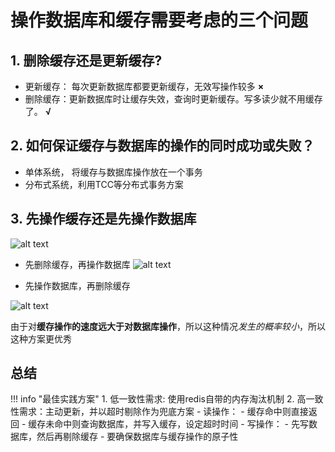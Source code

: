 # 操作数据库和缓存需要考虑的三个问题

## 1. 删除缓存还是更新缓存?

- 更新缓存： 每次更新数据库都要更新缓存，无效写操作较多  **×**
- 删除缓存：更新数据库时让缓存失效，查询时更新缓存。写多读少就不用缓存了。 **√**


## 2. 如何保证缓存与数据库的操作的同时成功或失败？

- 单体系统， 将缓存与数据库操作放在一个事务
- 分布式系统，利用TCC等分布式事务方案



## 3. 先操作缓存还是先操作数据库
![alt text](picture/数据.png)
- 先删除缓存，再操作数据库
![alt text](picture/先删除缓存.png)

- 先操作数据库，再删除缓存

![alt text](picture/先更新数据库.png)

由于对**缓存操作的速度远大于对数据库操作**，所以这种情况*发生的概率较小*，所以这种方案更优秀

## 总结
!!! info "最佳实践方案"
    1. 低一致性需求: 使用redis自带的内存淘汰机制
    2. 高一致性需求：主动更新，并以超时剔除作为兜底方案
        - 读操作：
            - 缓存命中则直接返回
            - 缓存未命中则查询数据库，并写入缓存，设定超时时间
        - 写操作：
            - 先写数据库，然后再剔除缓存
            - 要确保数据库与缓存操作的原子性



